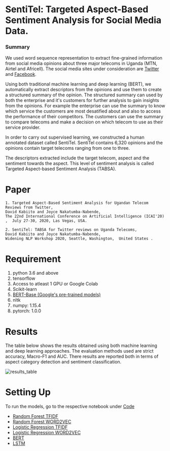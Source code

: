 SentiTel: Targeted Aspect-Based Sentiment Analysis for Social Media Data.
================
### Summary
We used word sequence representation to extract fine-grained information from social media opinions about three major telecoms in Uganda (MTN, Airtel and Africell). The social media sites under consideration are [Twitter](https://twitter.com/) and [Facebook](https://web.facebook.com/).

Using both traditional machine learning and deep learning (BERT), we automatically extract descriptors from the opinions and use them to create a structured summary of the opinion. The structured summary can used by both the enterprise and it's customers for further analysis to gain insights from the opinions. For example the enterprise can use the summary to know which service the customers are most desatified about and also to access the performance of their competitors. The customers can use the summary to compare telecoms and make a decision on which telecom to use as their service provider.

In order to carry out supervised learning, we constructed a human annotated dataset called SentiTel. SentiTel contains 6,320 opinions and the opinions contain target telecoms ranging from one to three.

The descriptors extracted include the target telecom, aspect and the sentiment towards the aspect. This level of sentiment analysis is called Targeted Aspect-based Sentiment Analysis (TABSA). 


Paper
================
	1. Targeted Aspect-Based Sentiment Analysis for Ugandan Telecom Reviews from Twitter,  
	David Kabiito and Joyce Nakatumba-Nabende, 
	The 22nd International Conference on Artificial Intelligence (ICAI'20) ,  July 27-30, 2020, Las Vegas, USA.
	
	2. SentiTel: TABSA for Twitter reviews on Uganda Telecoms, 
	David Kabiito and Joyce Nakatumba-Nabende, 
	Widening NLP Workshop 2020, Seattle, Washington,  United States .

Requirement
=================
1. python 3.6 and above
2. tensorflow
3. Access to atleast 1 GPU or Google Colab
4. Scikit-learn
5.  [BERT-Base (Google's pre-trained models)](https://github.com/google-research/bert)
6. nltk
7. numpy: 1.15.4
8. pytorch: 1.0.0

Results
=================
The table below shows the results obtained using both machine learning and deep learning approaches. The evaluation methods used are strict accuracy, Macro-F1 and AUC. There results are reported both in terms of aspect category detection and sentiment classification.

![results_table](https://user-images.githubusercontent.com/43681553/73733163-80ab0680-474c-11ea-9dee-1e596b03236d.png)



Setting Up
=================
To run the models, go to the respective notebook under [Code](https://github.com/davidkabiito/Sentitel/tree/master/Code)


* [Random Forest TFIDF](https://github.com/davidkabiito/Sentitel/blob/master/Code/random_forest/tfidf/T-ABSA_random_forest_tfidf_model.ipynb)
* [Random Forest WORD2VEC](https://github.com/davidkabiito/Sentitel/blob/master/Code/random_forest/word2vec/T-ABSA_random_forest_word2vec_model.ipynb)
* [Logistic Regression TFIDF](https://github.com/davidkabiito/Sentitel/blob/master/Code/LR/tfidf/T-ABSA_LR_tfidf_model.ipynb)
* [Logistic Regression WORD2VEC](https://github.com/davidkabiito/Sentitel/blob/master/Code/LR/word2vec/T-ABSA_LR_word2vec_model.ipynb)
* [BERT](https://github.com/davidkabiito/Sentitel/blob/master/Code/BERT/BERT_SentiTel.ipynb)
* [LSTM](https://github.com/davidkabiito/Sentitel/tree/master/Code/LSTM)



